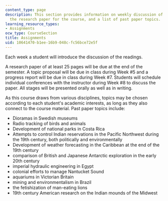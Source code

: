 ```yaml
---
content_type: page
description: This section provides information on weekly discussion of assigned readings,
  the research paper for the course, and a list of past paper topics.
learning_resource_types:
- Assignments
ocw_type: CourseSection
title: Assignments
uid: 10641470-b1ee-16b9-048c-fc56bce72e5f
---
```


Each week a student will introduce the discussion of the readings.

A research paper of at least 25 pages will be due at the end of the semester. A topic proposal will be due in class during Week #5 and a progress report will be due in class during Week #7. Students will schedule individual conferences with the instructor during Week #8 to discuss the paper. All stages will be presented orally as well as in writing.

As this course draws from various disciplines, topics may be chosen according to each student's academic interests, as long as they also connect to the course material. Past paper topics include:

*   Dioramas in Swedish museums
*   Radio tracking of birds and animals
*   Development of national parks in Costa Rica
*   Attempts to control Indian reservations in the Pacific Northwest during the 19th century, both politically and environmentally
*   Development of weather forecasting in the Caribbean at the end of the 19th century
*   comparison of British and Japanese Antarctic exploration in the early 20th century
*   imperial hydraulic engineering in Egypt
*   colonial efforts to manage Nantucket Sound
*   aquariums in Victorian Britain
*   mining and environmentalism in Brazil
*   the fetishization of man-eating lions
*   19th century American research on the Indian mounds of the Midwest